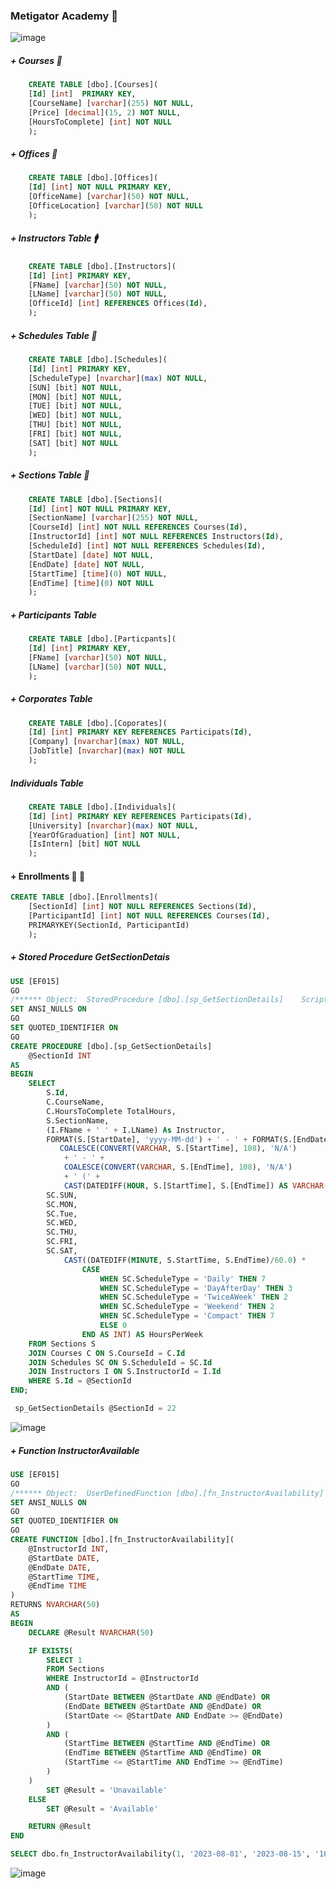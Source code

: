### Metigator Academy  :school:

![image](https://github.com/metigator/EF-015/assets/87314838/7dee2b62-a309-4b15-9858-d22636dd2cd7)



##### + Courses  :book:

```sql
	CREATE TABLE [dbo].[Courses](
	[Id] [int]  PRIMARY KEY,
	[CourseName] [varchar](255) NOT NULL,
	[Price] [decimal](15, 2) NOT NULL,
	[HoursToComplete] [int] NOT NULL
	);	
```

##### + Offices  :book:

```sql
	CREATE TABLE [dbo].[Offices](
	[Id] [int] NOT NULL PRIMARY KEY,
	[OfficeName] [varchar](50) NOT NULL,
	[OfficeLocation] [varchar](50) NOT NULL
	);
```
</div>

##### + Instructors Table :mens:

```sql
	CREATE TABLE [dbo].[Instructors](
	[Id] [int] PRIMARY KEY,
	[FName] [varchar](50) NOT NULL,
	[LName] [varchar](50) NOT NULL,
	[OfficeId] [int] REFERENCES Offices(Id),
 	);
```

##### + Schedules Table :department_store:

```sql
	CREATE TABLE [dbo].[Schedules](
	[Id] [int] PRIMARY KEY,
	[ScheduleType] [nvarchar](max) NOT NULL,
	[SUN] [bit] NOT NULL,
	[MON] [bit] NOT NULL,
	[TUE] [bit] NOT NULL,
	[WED] [bit] NOT NULL,
	[THU] [bit] NOT NULL,
	[FRI] [bit] NOT NULL,
	[SAT] [bit] NOT NULL
	);
```
##### + Sections Table :department_store:

```sql
	CREATE TABLE [dbo].[Sections](
	[Id] [int] NOT NULL PRIMARY KEY,
	[SectionName] [varchar](255) NOT NULL,
	[CourseId] [int] NOT NULL REFERENCES Courses(Id),
	[InstructorId] [int] NOT NULL REFERENCES Instructors(Id),
	[ScheduleId] [int] NOT NULL REFERENCES Schedules(Id),
	[StartDate] [date] NOT NULL,
	[EndDate] [date] NOT NULL,
	[StartTime] [time](0) NOT NULL,
	[EndTime] [time](0) NOT NULL
	);
```

#####  + Participants Table

```sql
	CREATE TABLE [dbo].[Particpants](
	[Id] [int] PRIMARY KEY,
	[FName] [varchar](50) NOT NULL,
	[LName] [varchar](50) NOT NULL,
	); 
```
</div>
  
#####  + Corporates Table

```sql
	CREATE TABLE [dbo].[Coporates](
	[Id] [int] PRIMARY KEY REFERENCES Participats(Id),
	[Company] [nvarchar](max) NOT NULL,
	[JobTitle] [nvarchar](max) NOT NULL
	);
```

##### Individuals Table

```sql
	CREATE TABLE [dbo].[Individuals](
	[Id] [int] PRIMARY KEY REFERENCES Participats(Id),
	[University] [nvarchar](max) NOT NULL,
	[YearOfGraduation] [int] NOT NULL,
	[IsIntern] [bit] NOT NULL
	);
```
 
#### + Enrollments :man: :girl:  

```sql
CREATE TABLE [dbo].[Enrollments](
	[SectionId] [int] NOT NULL REFERENCES Sections(Id),
	[ParticipantId] [int] NOT NULL REFERENCES Courses(Id),
	PRIMARYKEY(SectionId, ParticipantId)
	); 
```
##### + Stored Procedure GetSectionDetais
```sql
USE [EF015]
GO
/****** Object:  StoredProcedure [dbo].[sp_GetSectionDetails]    Script Date: 2023-08-06 4:00:24 PM ******/
SET ANSI_NULLS ON
GO
SET QUOTED_IDENTIFIER ON
GO
CREATE PROCEDURE [dbo].[sp_GetSectionDetails]
    @SectionId INT
AS
BEGIN
    SELECT
        S.Id,
        C.CourseName,
        C.HoursToComplete TotalHours,
        S.SectionName,
        (I.FName + ' ' + I.LName) As Instructor,
        FORMAT(S.[StartDate], 'yyyy-MM-dd') + ' - ' + FORMAT(S.[EndDate], 'yyyy-MM-dd') As Period,
           COALESCE(CONVERT(VARCHAR, S.[StartTime], 108), 'N/A') 
            + ' - ' + 
            COALESCE(CONVERT(VARCHAR, S.[EndTime], 108), 'N/A') 
            + ' (' + 
            CAST(DATEDIFF(HOUR, S.[StartTime], S.[EndTime]) AS VARCHAR(2)) + ' hrs)' As Timeslot,
        SC.SUN,
        SC.MON,
        SC.Tue,
        SC.WED,
        SC.THU,
        SC.FRI,
        SC.SAT,
            CAST((DATEDIFF(MINUTE, S.StartTime, S.EndTime)/60.0) * 
                CASE 
                    WHEN SC.ScheduleType = 'Daily' THEN 7
                    WHEN SC.ScheduleType = 'DayAfterDay' THEN 3
                    WHEN SC.ScheduleType = 'TwiceAWeek' THEN 2
                    WHEN SC.ScheduleType = 'Weekend' THEN 2
                    WHEN SC.ScheduleType = 'Compact' THEN 7
                    ELSE 0
                END AS INT) AS HoursPerWeek
    FROM Sections S
    JOIN Courses C ON S.CourseId = C.Id
    JOIN Schedules SC ON S.ScheduleId = SC.Id
    JOIN Instructors I ON S.InstructorId = I.Id
    WHERE S.Id = @SectionId
END;
```

```sql
 sp_GetSectionDetails @SectionId = 22
```
![image](https://github.com/metigator/EF-015/assets/87314838/0a38b3c4-f89c-414c-9940-9e98d48d86e8)

##### + Function InstructorAvailable

```sql
USE [EF015]
GO
/****** Object:  UserDefinedFunction [dbo].[fn_InstructorAvailability]    Script Date: 2023-08-06 4:00:55 PM ******/
SET ANSI_NULLS ON
GO
SET QUOTED_IDENTIFIER ON
GO
CREATE FUNCTION [dbo].[fn_InstructorAvailability](
    @InstructorId INT,
    @StartDate DATE,
    @EndDate DATE,
    @StartTime TIME,
    @EndTime TIME
)
RETURNS NVARCHAR(50)
AS
BEGIN
    DECLARE @Result NVARCHAR(50)

    IF EXISTS(
        SELECT 1
        FROM Sections
        WHERE InstructorId = @InstructorId
        AND (
            (StartDate BETWEEN @StartDate AND @EndDate) OR
            (EndDate BETWEEN @StartDate AND @EndDate) OR
            (StartDate <= @StartDate AND EndDate >= @EndDate)
        )
        AND (
            (StartTime BETWEEN @StartTime AND @EndTime) OR
            (EndTime BETWEEN @StartTime AND @EndTime) OR
            (StartTime <= @StartTime AND EndTime >= @EndTime)
        )
    )
        SET @Result = 'Unavailable'
    ELSE
        SET @Result = 'Available'

    RETURN @Result
END
```

```sql
SELECT dbo.fn_InstructorAvailability(1, '2023-08-01', '2023-08-15', '10:00:00', '14:00:00') AS AvailabilityStatus;
```
![image](https://github.com/metigator/EF-015/assets/87314838/6228dc1c-f68f-4452-b445-060fde3317b7)


